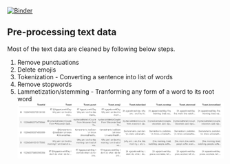 [![Binder](https://mybinder.org/badge_logo.svg)](https://mybinder.org/v2/gh/FatmaBenAicha/TweetsClassification/HEAD)

## Pre-processing text data
Most of the text data are cleaned by following below steps.
1. Remove punctuations
2. Delete emojis
3. Tokenization - Converting a sentence into list of words
4. Remove stopwords
5. Lammetization/stemming - Tranforming any form of a word to its root word
![Data_preparation](/img/data_preparation.PNG)
